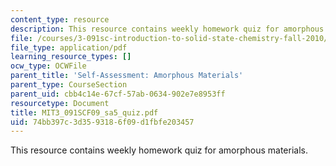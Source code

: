 ```yaml
---
content_type: resource
description: This resource contains weekly homework quiz for amorphous materials.
file: /courses/3-091sc-introduction-to-solid-state-chemistry-fall-2010/74bb397c3d3593186f09d1fbfe203457_MIT3_091SCF09_sa5_quiz.pdf
file_type: application/pdf
learning_resource_types: []
ocw_type: OCWFile
parent_title: 'Self-Assessment: Amorphous Materials'
parent_type: CourseSection
parent_uid: cbb4c14e-67cf-57ab-0634-902e7e8953ff
resourcetype: Document
title: MIT3_091SCF09_sa5_quiz.pdf
uid: 74bb397c-3d35-9318-6f09-d1fbfe203457
---
```

This resource contains weekly homework quiz for amorphous materials.